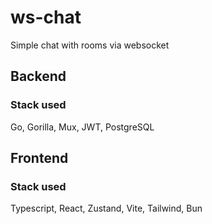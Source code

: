 # ws-chat

Simple chat with rooms via websocket

## Backend

### Stack used

Go, Gorilla, Mux, JWT, PostgreSQL

## Frontend

### Stack used

Typescript, React, Zustand, Vite, Tailwind, Bun
